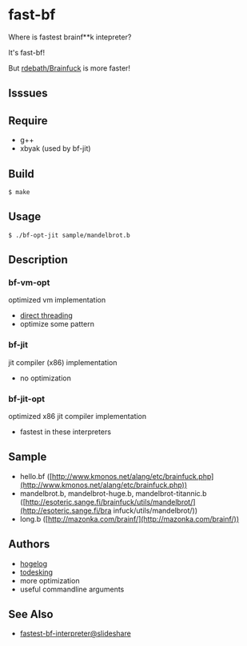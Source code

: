# fast-bf

Where is fastest brainf**k intepreter?

It's fast-bf!

But [rdebath/Brainfuck](https://github.com/rdebath/Brainfuck) is more faster!

## Isssues

## Require
- g++
- xbyak (used by bf-jit)

## Build
    $ make

## Usage
    $ ./bf-opt-jit sample/mandelbrot.b

## Description
### bf-vm-opt
optimized vm implementation

- [direct threading](http://en.wikipedia.org/wiki/Threaded_code#Direct_threading)
- optimize some pattern

### bf-jit
jit compiler (x86) implementation

- no optimization

### bf-jit-opt
optimized x86 jit compiler implementation

- fastest in these interpreters


## Sample
- hello.bf ([http://www.kmonos.net/alang/etc/brainfuck.php](http://www.kmonos.net/alang/etc/brainfuck.php))
- mandelbrot.b, mandelbrot-huge.b, mandelbrot-titannic.b ([http://esoteric.sange.fi/brainfuck/utils/mandelbrot/](http://esoteric.sange.fi/bra
infuck/utils/mandelbrot/))
- long.b ([http://mazonka.com/brainf/](http://mazonka.com/brainf/))

## Authors
- [hogelog](https://github.com/hogelog)
- [todesking](https://github.com/todesking)
 - more optimization
 - useful commandline arguments

## See Also
- [fastest-bf-interpreter@slideshare](http://www.slideshare.net/hogelog/fastest-bf-interpreter)
